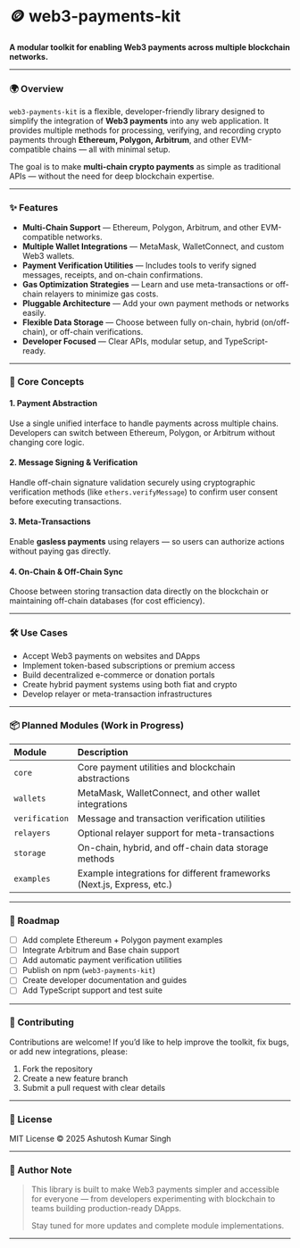 # 🪙 web3-payments-kit

**A modular toolkit for enabling Web3 payments across multiple blockchain networks.**

---

### 🌍 Overview

`web3-payments-kit` is a flexible, developer-friendly library designed to simplify the integration of **Web3 payments** into any web application.
It provides multiple methods for processing, verifying, and recording crypto payments through **Ethereum, Polygon, Arbitrum**, and other EVM-compatible chains — all with minimal setup.

The goal is to make **multi-chain crypto payments** as simple as traditional APIs — without the need for deep blockchain expertise.

---

### ✨ Features

* **Multi-Chain Support** — Ethereum, Polygon, Arbitrum, and other EVM-compatible networks.
* **Multiple Wallet Integrations** — MetaMask, WalletConnect, and custom Web3 wallets.
* **Payment Verification Utilities** — Includes tools to verify signed messages, receipts, and on-chain confirmations.
* **Gas Optimization Strategies** — Learn and use meta-transactions or off-chain relayers to minimize gas costs.
* **Pluggable Architecture** — Add your own payment methods or networks easily.
* **Flexible Data Storage** — Choose between fully on-chain, hybrid (on/off-chain), or off-chain verifications.
* **Developer Focused** — Clear APIs, modular setup, and TypeScript-ready.

---

### 🧩 Core Concepts

#### 1. Payment Abstraction

Use a single unified interface to handle payments across multiple chains. Developers can switch between Ethereum, Polygon, or Arbitrum without changing core logic.

#### 2. Message Signing & Verification

Handle off-chain signature validation securely using cryptographic verification methods (like `ethers.verifyMessage`) to confirm user consent before executing transactions.

#### 3. Meta-Transactions

Enable **gasless payments** using relayers — so users can authorize actions without paying gas directly.

#### 4. On-Chain & Off-Chain Sync

Choose between storing transaction data directly on the blockchain or maintaining off-chain databases (for cost efficiency).

---

### 🛠️ Use Cases

* Accept Web3 payments on websites and DApps
* Implement token-based subscriptions or premium access
* Build decentralized e-commerce or donation portals
* Create hybrid payment systems using both fiat and crypto
* Develop relayer or meta-transaction infrastructures

---

### 📦 Planned Modules (Work in Progress)

| Module         | Description                                                            |
| :------------- | :--------------------------------------------------------------------- |
| `core`         | Core payment utilities and blockchain abstractions                     |
| `wallets`      | MetaMask, WalletConnect, and other wallet integrations                 |
| `verification` | Message and transaction verification utilities                         |
| `relayers`     | Optional relayer support for meta-transactions                         |
| `storage`      | On-chain, hybrid, and off-chain data storage methods                   |
| `examples`     | Example integrations for different frameworks (Next.js, Express, etc.) |

---

### 🚀 Roadmap

* [ ] Add complete Ethereum + Polygon payment examples
* [ ] Integrate Arbitrum and Base chain support
* [ ] Add automatic payment verification utilities
* [ ] Publish on npm (`web3-payments-kit`)
* [ ] Create developer documentation and guides
* [ ] Add TypeScript support and test suite

---

### 🤝 Contributing

Contributions are welcome!
If you’d like to help improve the toolkit, fix bugs, or add new integrations, please:

1. Fork the repository
2. Create a new feature branch
3. Submit a pull request with clear details

---

### 📄 License

MIT License © 2025 Ashutosh Kumar Singh

---

### 💬 Author Note

> This library is built to make Web3 payments simpler and accessible for everyone — from developers experimenting with blockchain to teams building production-ready DApps.
>
> Stay tuned for more updates and complete module implementations.

---

